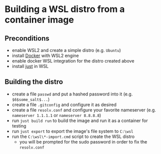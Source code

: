# Building a WSL distro from a container image

## Preconditions

- enable WSL2 and create a simple distro (e.g. `Ubuntu`)
- install [Docker](https://www.docker.com/get-started/) with WSL2 engine
- enable docker WSL integration for the distro created above
- install [just](https://github.com/casey/just) in WSL

## Building the distro

- create a file `passwd` and put a hashed password into it (e.g. `$6$some_salt$...`)
- create a file `.gitconfig` and configure it as desired
- create a file `resolv.conf` and configure your favorite nameserver (e.g. `nameserver 1.1.1.1` or `nameserver 8.8.8.8`)
- run `just build run` to build the image and run it as a container for testing
- run `just export` to export the image's file system to `C:\wsl`
- run the `C:\wsl\*-import.cmd` script to create the WSL distro
  - you will be prompted for the sudo password in order to fix the `resolv.conf`

